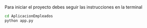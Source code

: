 
Para iniciar el proyecto debes seguir las instrucciones en la terminal

``` sh
cd AplicacionEmpleados
python app.py
```